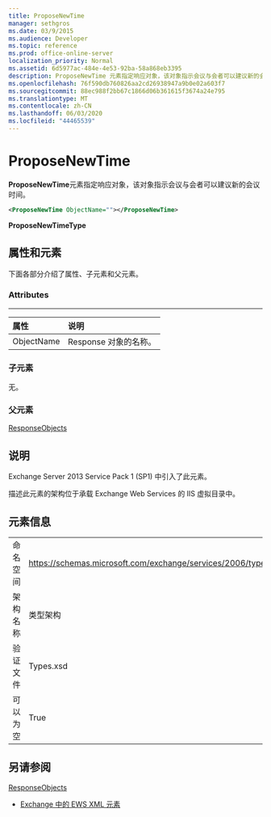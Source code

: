 ```yaml
---
title: ProposeNewTime
manager: sethgros
ms.date: 03/9/2015
ms.audience: Developer
ms.topic: reference
ms.prod: office-online-server
localization_priority: Normal
ms.assetid: 6d5977ac-484e-4e53-92ba-58a868eb3395
description: ProposeNewTime 元素指定响应对象，该对象指示会议与会者可以建议新的会议时间。
ms.openlocfilehash: 76f590db760826aa2cd26938947a9b0e02a603f7
ms.sourcegitcommit: 88ec988f2bb67c1866d06b361615f3674a24e795
ms.translationtype: MT
ms.contentlocale: zh-CN
ms.lasthandoff: 06/03/2020
ms.locfileid: "44465539"
---
```

# <a name="proposenewtime"></a>ProposeNewTime

**ProposeNewTime**元素指定响应对象，该对象指示会议与会者可以建议新的会议时间。 
  
```XML
<ProposeNewTime ObjectName=""></ProposeNewTime>
```

 **ProposeNewTimeType**
## <a name="attributes-and-elements"></a>属性和元素

下面各部分介绍了属性、子元素和父元素。
  
### <a name="attributes"></a>Attributes

****

|**属性**|**说明**|
|:-----|:-----|
|ObjectName  <br/> |Response 对象的名称。  <br/> |
   
### <a name="child-elements"></a>子元素

无。
  
### <a name="parent-elements"></a>父元素

[ResponseObjects](responseobjects.md)
  
## <a name="remarks"></a>说明

Exchange Server 2013 Service Pack 1 (SP1) 中引入了此元素。
  
描述此元素的架构位于承载 Exchange Web Services 的 IIS 虚拟目录中。
  
## <a name="element-information"></a>元素信息

|||
|:-----|:-----|
|命名空间  <br/> |https://schemas.microsoft.com/exchange/services/2006/types  <br/> |
|架构名称  <br/> |类型架构  <br/> |
|验证文件  <br/> |Types.xsd  <br/> |
|可以为空  <br/> |True  <br/> |
   
## <a name="see-also"></a>另请参阅



[ResponseObjects](responseobjects.md)


- [Exchange 中的 EWS XML 元素](ews-xml-elements-in-exchange.md)

